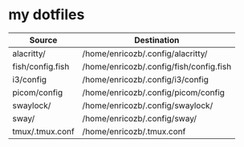 # my dotfiles
|Source|Destination|
|---|---|
|alacritty/|/home/enricozb/.config/alacritty/|
|fish/config.fish|/home/enricozb/.config/fish/config.fish|
|i3/config|/home/enricozb/.config/i3/config|
|picom/config|/home/enricozb/.config/picom/config|
|swaylock/|/home/enricozb/.config/swaylock/|
|sway/|/home/enricozb/.config/sway/|
|tmux/.tmux.conf|/home/enricozb/.tmux.conf|
